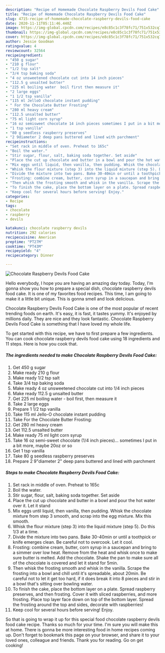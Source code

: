 ```yaml
---
description: "Recipe of Homemade Chocolate Raspberry Devils Food Cake"
title: "Recipe of Homemade Chocolate Raspberry Devils Food Cake"
slug: 4715-recipe-of-homemade-chocolate-raspberry-devils-food-cake
date: 2020-11-11T05:11:46.440Z
image: https://img-global.cpcdn.com/recipes/e8c85c1c3f78fc71/751x532cq70/chocolate-raspberry-devils-food-cake-recipe-main-photo.jpg
thumbnail: https://img-global.cpcdn.com/recipes/e8c85c1c3f78fc71/751x532cq70/chocolate-raspberry-devils-food-cake-recipe-main-photo.jpg
cover: https://img-global.cpcdn.com/recipes/e8c85c1c3f78fc71/751x532cq70/chocolate-raspberry-devils-food-cake-recipe-main-photo.jpg
author: Jessie Goodman
ratingvalue: 4
reviewcount: 32564
recipeingredient:
- "450 g sugar"
- "210 g flour"
- "1/2 tsp salt"
- "3/4 tsp baking soda"
- "4 oz unsweetened chocolate cut into 14 inch pieces"
- "112.5 g unsalted butter"
- "225 ml boiling water  boil first then measure it"
- "2 large eggs"
- "1 1/2 tsp vanilla"
- "115 ml JelloO chocolate instant pudding"
- " For the Chocolate Butter Frosting"
- "280 ml heavy cream"
- "112.5 unsalted butter"
- "75 ml light corn syrup"
- "16 oz semisweet chocolate 14 inch pieces sometimes I put in a bit more maybe 20oz or so"
- "1 tsp vanilla"
- "80 g seedless raspberry preserves"
- "2 9diameter 2 deep pans buttered and lined with parchment"
recipeinstructions:
- "Set rack in middle of oven. Preheat to 165c"
- "Boil the water."
- "Stir sugar, flour, salt, baking soda together. Set aside"
- "Place the cut up chocolate and butter in a bowl and pour the hot water over it. Let it stand"
- "Mix eggs until liquid, then vanilla, then pudding. Whisk the chocolate mixture from step 3 smooth, and scrap into the egg mixture. Mix this smooth."
- "Whisk the flour mixture (step 3) into the liquid mixture (step 5). Do this 1/3 at a time."
- "Divide the mixture into two pans. Bake 30-40min or until a toothpick or knife emerges clean. Be careful not to overcook. Let it cool."
- "Frosting: combine cream, butter, corn syrup in a saucepan and bring to a simmer over low heat. Remove from the heat and whisk once to make sure butter is melted. Add the chocolate. Shake the pan to make sure all of the chocolate is covered and let it stand for 5min."
- "Then whisk the frosting smooth and whisk in the vanilla. Scrape the frosting into a bowl and chill until it&#39;s spreadable, about 20min. Be careful not to let it get too hard, if it does break it into 8 pieces and stir in a bowl that&#39;s sitting over bowling water."
- "To finish the cake, place the bottom layer on a plate. Spread raspberry preserves, and then frosting. Cover it with sliced raspberries, and more frosting. Place top layer face down on top of the bottom layer. Spread the frosting around the top and sides, decorate with raspberries!"
- "Keep cool for several hours before serving! Enjoy."
categories:
- Recipe
tags:
- chocolate
- raspberry
- devils

katakunci: chocolate raspberry devils 
nutrition: 292 calories
recipecuisine: American
preptime: "PT27M"
cooktime: "PT43M"
recipeyield: "4"
recipecategory: Dinner

---
```



![Chocolate Raspberry Devils Food Cake](https://img-global.cpcdn.com/recipes/e8c85c1c3f78fc71/751x532cq70/chocolate-raspberry-devils-food-cake-recipe-main-photo.jpg)

Hello everybody, I hope you are having an amazing day today. Today, I'm gonna show you how to prepare a special dish, chocolate raspberry devils food cake. It is one of my favorites food recipes. This time, I am going to make it a little bit unique. This is gonna smell and look delicious.



Chocolate Raspberry Devils Food Cake is one of the most popular of recent trending foods on earth. It's easy, it is fast, it tastes yummy. It's enjoyed by millions daily. They are nice and they look fantastic. Chocolate Raspberry Devils Food Cake is something that I have loved my whole life.


To get started with this recipe, we have to first prepare a few ingredients. You can cook chocolate raspberry devils food cake using 18 ingredients and 11 steps. Here is how you cook that.

<!--inarticleads1-->

##### The ingredients needed to make Chocolate Raspberry Devils Food Cake:

1. Get 450 g sugar
1. Make ready 210 g flour
1. Make ready 1/2 tsp salt
1. Take 3/4 tsp baking soda
1. Make ready 4 oz unsweetened chocolate cut into 1/4 inch pieces
1. Make ready 112.5 g unsalted butter
1. Get 225 ml boiling water - boil first, then measure it
1. Take 2 large eggs
1. Prepare 1 1/2 tsp vanilla
1. Take 115 ml Jello-O chocolate instant pudding
1. Take  For the Chocolate Butter Frosting:
1. Get 280 ml heavy cream
1. Get 112.5 unsalted butter
1. Make ready 75 ml light corn syrup
1. Take 16 oz semi-sweet chocolate (1/4 inch pieces)... sometimes I put in a bit more, maybe 20oz or so
1. Get 1 tsp vanilla
1. Take 80 g seedless raspberry preserves
1. Prepare 2 9&#34;diameter 2&#34; deep pans buttered and lined with parchment




<!--inarticleads2-->

##### Steps to make Chocolate Raspberry Devils Food Cake:

1. Set rack in middle of oven. Preheat to 165c
1. Boil the water.
1. Stir sugar, flour, salt, baking soda together. Set aside
1. Place the cut up chocolate and butter in a bowl and pour the hot water over it. Let it stand
1. Mix eggs until liquid, then vanilla, then pudding. Whisk the chocolate mixture from step 3 smooth, and scrap into the egg mixture. Mix this smooth.
1. Whisk the flour mixture (step 3) into the liquid mixture (step 5). Do this 1/3 at a time.
1. Divide the mixture into two pans. Bake 30-40min or until a toothpick or knife emerges clean. Be careful not to overcook. Let it cool.
1. Frosting: combine cream, butter, corn syrup in a saucepan and bring to a simmer over low heat. Remove from the heat and whisk once to make sure butter is melted. Add the chocolate. Shake the pan to make sure all of the chocolate is covered and let it stand for 5min.
1. Then whisk the frosting smooth and whisk in the vanilla. Scrape the frosting into a bowl and chill until it&#39;s spreadable, about 20min. Be careful not to let it get too hard, if it does break it into 8 pieces and stir in a bowl that&#39;s sitting over bowling water.
1. To finish the cake, place the bottom layer on a plate. Spread raspberry preserves, and then frosting. Cover it with sliced raspberries, and more frosting. Place top layer face down on top of the bottom layer. Spread the frosting around the top and sides, decorate with raspberries!
1. Keep cool for several hours before serving! Enjoy.




So that is going to wrap it up for this special food chocolate raspberry devils food cake recipe. Thanks so much for your time. I'm sure you will make this at home. There is gonna be more interesting food in home recipes coming up. Don't forget to bookmark this page on your browser, and share it to your loved ones, colleague and friends. Thank you for reading. Go on get cooking!
